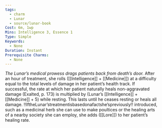 ```yaml
---
tags:
  - charm
  - Lunar
  - source/lunar-book
Cost: 6m, 1wp
Mins: Intelligence 3, Essence 1
Type: Simple
Keywords:
  - None
Duration: Instant
Prerequisite Charms:
  - None
---
```

*The Lunar’s medical prowess drags patients back from death’s door.*
After an hour of treatment, she rolls ([[Intelligence]] + [[Medicine]]) at a difficulty equal to the total levels of damage in her patient’s health track. If successful, the rate at which her patient naturally heals non-aggravated damage (Exalted, p. 173) is multiplied by (Lunar’s [[Intelligence]] + [[Medicine]] + 5) while resting. This lasts until he ceases resting or heals all damage. !!IftheLunar’streatmentisbasedonafactshe’spreviously!! introduced, such as a medicinal herb she can use to make poultices or the healing arts of a nearby society she can employ, she adds ([[Lore]]) to her patient’s healing rate.